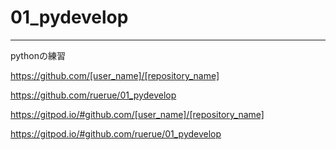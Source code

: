 # 01_pydevelop
---
pythonの練習

https://github.com/[user_name]/[repository_name]

https://github.com/ruerue/01_pydevelop

https://gitpod.io/#github.com/[user_name]/[repository_name]

https://gitpod.io/#github.com/ruerue/01_pydevelop

